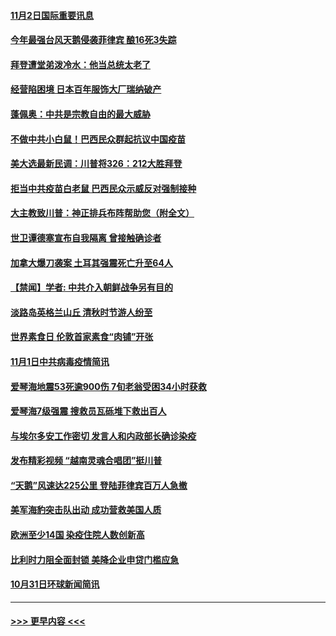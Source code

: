 #### [11月2日国际重要讯息](../pages/prog202/a102977179.md?t=11022202) 
#### [今年最强台风天鹅侵袭菲律宾 酿16死3失踪](../pages/prog202/a102977149.md?t=11022202) 
#### [拜登遭堂弟泼冷水：他当总统太老了](../pages/prog202/a102977150.md?t=11022202) 
#### [经营陷困境 日本百年服饰大厂瑞纳破产](../pages/prog202/a102977063.md?t=11022202) 
#### [蓬佩奥：中共是宗教自由的最大威胁](../pages/prog202/a102977053.md?t=11022202) 
#### [不做中共小白鼠！巴西民众群起抗议中国疫苗](../pages/prog202/a102977029.md?t=11022202) 
#### [美大选最新民调：川普将326：212大胜拜登](../pages/prog202/a102977003.md?t=11022202) 
#### [拒当中共疫苗白老鼠 巴西民众示威反对强制接种](../pages/prog202/a102976963.md?t=11022202) 
#### [大主教致川普：神正排兵布阵帮助您（附全文）](../pages/prog202/a102976938.md?t=11022202) 
#### [世卫谭德塞宣布自我隔离 曾接触确诊者](../pages/prog202/a102976924.md?t=11022202) 
#### [加拿大爆刀袭案 土耳其强震死亡升至64人](../pages/prog202/a102976844.md?t=11022202) 
#### [【禁闻】学者: 中共介入朝鲜战争另有目的](../pages/prog202/a102976801.md?t=11022202) 
#### [淡路岛英格兰山丘 清秋时节游人纷至](../pages/prog202/a102976805.md?t=11022202) 
#### [世界素食日 伦敦首家素食“肉铺”开张](../pages/prog202/a102976727.md?t=11022202) 
#### [11月1日中共病毒疫情简讯](../pages/prog202/a102976729.md?t=11022202) 
#### [爱琴海地震53死逾900伤 7旬老翁受困34小时获救](../pages/prog202/a102976671.md?t=11022202) 
#### [爱琴海7级强震 搜救员瓦砾堆下救出百人](../pages/prog202/a102976584.md?t=11022202) 
#### [与埃尔多安工作密切 发言人和内政部长确诊染疫](../pages/prog202/a102976556.md?t=11022202) 
#### [发布精彩视频 “越南灵魂合唱团”挺川普](../pages/prog202/a102976129.md?t=11022202) 
#### [“天鹅”风速达225公里 登陆菲律宾百万人急撤](../pages/prog202/a102976446.md?t=11022202) 
#### [美军海豹突击队出动 成功营救美国人质](../pages/prog202/a102976407.md?t=11022202) 
#### [欧洲至少14国 染疫住院人数创新高](../pages/prog202/a102976403.md?t=11022202) 
#### [比利时力阻全面封锁 美降企业申贷门槛应急](../pages/prog202/a102976314.md?t=11022202) 
#### [10月31日环球新闻简讯](../pages/prog202/a102976342.md?t=11022202) 

----
#### [ >>> 更早内容 <<< ](../indexes/prog202-earlier.md)
